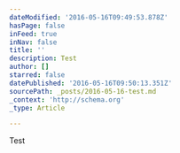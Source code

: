 ```yaml
---
dateModified: '2016-05-16T09:49:53.878Z'
hasPage: false
inFeed: true
inNav: false
title: ''
description: Test
author: []
starred: false
datePublished: '2016-05-16T09:50:13.351Z'
sourcePath: _posts/2016-05-16-test.md
_context: 'http://schema.org'
_type: Article

---
```

Test